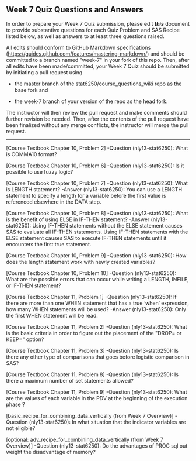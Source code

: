 ## Week 7 Quiz Questions and Answers

In order to prepare your Week 7 Quiz submission, please edit ***this*** document to provide substantive questions for each Quiz Problem and SAS Recipe listed below, as well as answers to at least three questions raised.

All edits should conform to GitHub Markdown specifications (https://guides.github.com/features/mastering-markdown/) and should be committed to a branch named "week-7" in your fork of this repo. Then, after all edits have been made/committed, your Week 7 Quiz should be submitted by initiating a pull request using

- the master branch of the stat6250/course_questions_wiki repo as the base fork and

- the week-7 branch of your version of the repo as the head fork.

The instructor will then review the pull request and make comments should further revision be needed. Then, after the contents of the pull request have been finalized without any merge conflicts, the instructor will merge the pull request.

********************************************************************************



[Course Textbook Chapter 10, Problem 2]
-Question (nly13-stat6250): What is COMMA10 format?


[Course Textbook Chapter 10, Problem 6]
-Question (nly13-stat6250): Is it possible to use fuzzy logic?


[Course Textbook Chapter 10, Problem 7]
-Question (nly13-stat6250): What is LENGTH statement?
-Answer (nly13-stat6250): You can use a LENGTH statement to specify a length for a variable before the first value is referenced elsewhere in the DATA step.

[Course Textbook Chapter 10, Problem 8]
-Question (nly13-stat6250): What is the benefit of using ELSE in IF-THEN statement?
-Answer (nly13-stat6250): Using IF-THEN statements without the ELSE statement causes SAS to evaluate all IF-THEN statements. Using IF-THEN statements with the ELSE statement causes SAS to execute IF-THEN statements until it encounters the first true statement. 

[Course Textbook Chapter 10, Problem 9]
-Question (nly13-stat6250): How does the length statement work with newly created variables?


[Course Textbook Chapter 10, Problem 10]
-Question (nly13-stat6250): What are the possible errors that can occur while writing a LENGTH, INFILE, or IF-THEN statement?


[Course Textbook Chapter 11, Problem 1]
-Question (nly13-stat6250): If there are more than one WHEN statement that has a true ‘when’ expression, how many WHEN statements will be used?
-Answer (nly13-stat6250): Only the first WHEN statement will be read.

[Course Textbook Chapter 11, Problem 2]
-Question (nly13-stat6250): What is the basic criteria in order to figure out the placement of the "DROP= or KEEP=" option?


[Course Textbook Chapter 11, Problem 3]
-Question (nly13-stat6250): Is there any other type of comparisons that goes before logistic comparison in SAS?


[Course Textbook Chapter 11, Problem 8]
-Question (nly13-stat6250): Is there a maximum number of set statements allowed?


[Course Textbook Chapter 11, Problem 9]
-Question (nly13-stat6250): What are the values of each variable in the PDV at the beginning of the execution phase ?


[basic_recipe_for_combining_data_vertically (from Week 7 Overview)]
-Question (nly13-stat6250): In what situation that the indicator variables are not eligible?


[optional: adv_recipe_for_combining_data_vertically (from Week 7 Overview)]
-Question (nly13-stat6250): Do the advantages of PROC sql out weight the disadvantage of memory?

